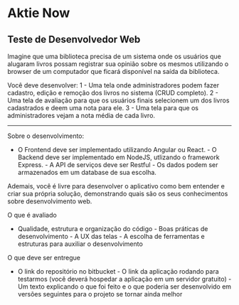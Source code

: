 # Aktie Now
## Teste de Desenvolvedor Web


Imagine que uma biblioteca precisa de um sistema onde os usuários que alugaram livros possam registrar sua opinião sobre os mesmos utilizando o browser de um computador que ficará disponível na saída da biblioteca. 
 
Você deve desenvolver: 1 - Uma tela onde administradores podem fazer cadastro, edição e remoção dos livros no sistema (CRUD completo). 2 - Uma tela de avaliação para que os usuários finais selecionem um dos livros cadastrados e deem uma nota para ele. 3 - Uma tela para que os administradores vejam a nota média de cada livro. 
 
------------------------------------------------------------------------------------------------------------ 
 
Sobre o desenvolvimento: 
 
- O Frontend deve ser implementado utilizando Angular ou React. - O Backend deve ser implementado em NodeJS, utlizando o framework Express. - A API de serviços deve ser Restful - Os dados podem ser armazenados em um database de sua escolha. 
 
Ademais, você é livre para desenvolver o aplicativo como bem entender e criar sua própria solução, demonstrando quais são os seus conhecimentos sobre desenvolvimento web. 
 
O que é avaliado 
 
- Qualidade, estrutura e organização do código - Boas práticas de desenvolvimento - A UX das telas - A escolha de ferramentas e estruturas para auxiliar o desenvolvimento  
 
O que deve ser entregue 
 
- O link do repositório no bitbucket - O link da aplicação rodando para testarmos (você deverá hospedar a aplicação em um servidor gratuito) - Um texto explicando o que foi feito e o que poderia ser desenvolvido em versões seguintes para o projeto se tornar ainda melhor 

